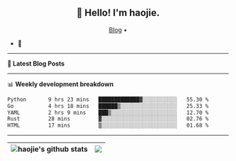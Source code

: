 <h2 align="center">👋 Hello! I'm haojie.</h2>
<p align="center">
  <a href="https://aoyouer.com">Blog</a> •
</p>


- 🔭 


-------

**📝 Latest Blog Posts**


-------

📊 **Weekly development breakdown**
<!--START_SECTION:waka-->

```txt
Python       9 hrs 23 mins   █████████████▓░░░░░░░░░░░   55.30 %
Go           4 hrs 18 mins   ██████▒░░░░░░░░░░░░░░░░░░   25.33 %
YAML         2 hrs 9 mins    ███▒░░░░░░░░░░░░░░░░░░░░░   12.70 %
Rust         28 mins         ▓░░░░░░░░░░░░░░░░░░░░░░░░   02.76 %
HTML         17 mins         ▒░░░░░░░░░░░░░░░░░░░░░░░░   01.68 %
```

<!--END_SECTION:waka-->

-------



| <img align="center" src="https://github-readme-stats.vercel.app/api?username=haojie06&show_icons=true&theme=graywhite&show_icons=true&count_private=true&include_all_commits=true&hide_border=true" alt="haojie's github stats" /> | <img align="center" src="https://github-readme-stats.vercel.app/api/top-langs/?username=haojie06&layout=compact&theme=graywhite&hide_border=true&hide=css,html" /> |
| ------------- | ------------- |


